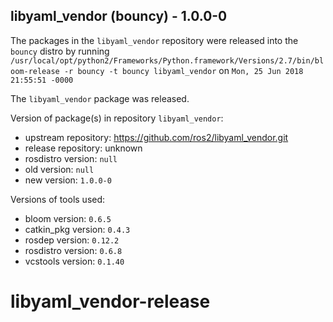 ## libyaml_vendor (bouncy) - 1.0.0-0

The packages in the `libyaml_vendor` repository were released into the `bouncy` distro by running `/usr/local/opt/python2/Frameworks/Python.framework/Versions/2.7/bin/bloom-release -r bouncy -t bouncy libyaml_vendor` on `Mon, 25 Jun 2018 21:55:51 -0000`

The `libyaml_vendor` package was released.

Version of package(s) in repository `libyaml_vendor`:

- upstream repository: https://github.com/ros2/libyaml_vendor.git
- release repository: unknown
- rosdistro version: `null`
- old version: `null`
- new version: `1.0.0-0`

Versions of tools used:

- bloom version: `0.6.5`
- catkin_pkg version: `0.4.3`
- rosdep version: `0.12.2`
- rosdistro version: `0.6.8`
- vcstools version: `0.1.40`


# libyaml_vendor-release